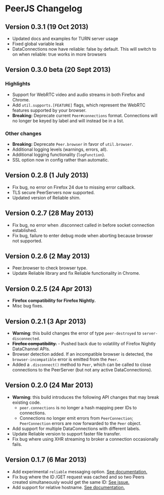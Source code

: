 # PeerJS Changelog

## Version 0.3.1 (19 Oct 2013)
* Updated docs and examples for TURN server usage
* Fixed global variable leak
* DataConnections now have reliable: false by default. This will switch to on when reliable: true works in more browsers

## Version 0.3.0 beta (20 Sept 2013)

### Highlights
* Support for WebRTC video and audio streams in both Firefox and Chrome.
* Add `util.supports.[FEATURE]` flags, which represent the WebRTC features
  supported by your browser.
* **Breaking:** Deprecate current `Peer#connections` format. Connections will no longer be
  keyed by label and will instead be in a list.

### Other changes
* **Breaking:** Deprecate `Peer.browser` in favor of `util.browser`.
* Additional logging levels (warnings, errors, all).
* Additional logging functionality (`logFunction`).
* SSL option now in config rather than automatic.

## Version 0.2.8 (1 July 2013)
* Fix bug, no error on Firefox 24 due to missing error callback.
* TLS secure PeerServers now supported.
* Updated version of Reliable shim.

## Version 0.2.7 (28 May 2013)
* Fix bug, no error when .disconnect called in before socket connection established.
* Fix bug, failure to enter debug mode when aborting because browser not supported.

## Version 0.2.6 (2 May 2013)
* Peer.browser to check browser type.
* Update Reliable library and fix Reliable functionality in Chrome.

## Version 0.2.5 (24 Apr 2013)
* **Firefox compatibility for Firefox Nightly.**
* Misc bug fixes.

## Version 0.2.1 (3 Apr 2013)
* **Warning**: this build changes the error of type `peer-destroyed` to `server-disconnected`.
* ~~**Firefox compatibility.**~~ - Pushed back due to volatility of Firefox Nightly DataChannel APIs.
* Browser detection added. If an incompatible browser is detected, the `browser-incompatible` error is emitted from the `Peer`.
* Added a `.disconnect()` method to `Peer`, which can be called to close connections to the PeerServer (but not any active DataConnections).

## Version 0.2.0 (24 Mar 2013)
* **Warning**: this build introduces the following API changes that may break existing code.
  * `peer.connections` is no longer a hash mapping peer IDs to connections.
  * Connections no longer emit errors from `PeerConnection`; `PeerConnection` errors are now forwarded to the `Peer` object.
* Add support for multiple DataConnections with different labels.
* Update Reliable version to support faster file transfer.
* Fix bug where using XHR streaming to broker a connection occasionally fails.

## Version 0.1.7 (6 Mar 2013)
* Add experimental `reliable` messaging option. [See documentation.](https://github.com/peers/peerjs/blob/master/docs/api.md#experimental-reliable-and-large-file-transfer)
* Fix bug where the ID /GET request was cached and so two Peers created simultaneously would get the same ID: [See issue.](https://github.com/peers/peerjs-server/issues/2)
* Add support for relative hostname. [See documentation.](https://github.com/peers/peerjs/blob/master/docs/api.md#new-peerid-options)
